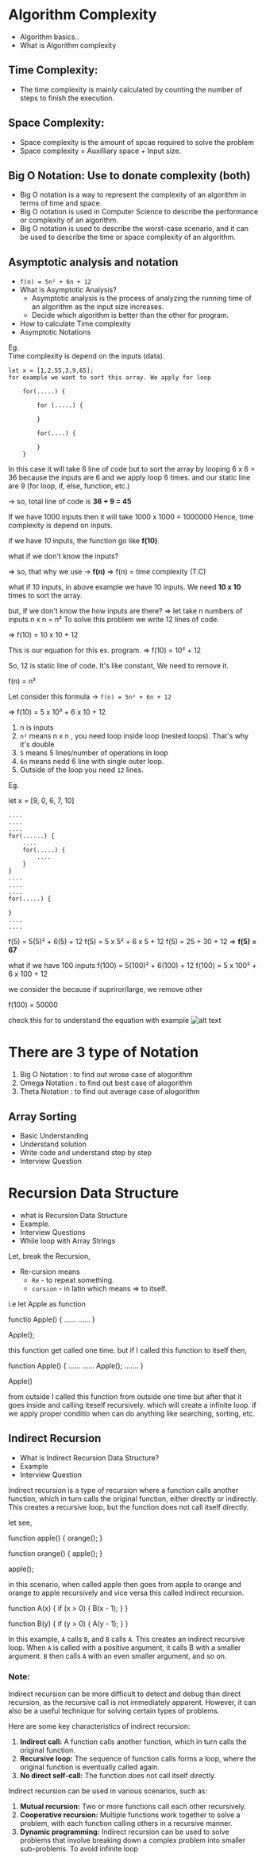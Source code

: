 # Algorithm Complexity

+ Algorithm basics..
+ What is Algorithm complexity
  
## Time Complexity:
  - The time complexity is mainly calculated by counting the number of steps to finish the execution.

## Space Complexity:
  - Space complexity is the amount of spcae required to solve the problem
  - Space complexity = Auxilliary space + Input size.

## Big O Notation: Use to donate complexity (both)
  - Big O notation is a way to represent the complexity of an algorithm in terms of time and space.
  - Big O notation is used in Computer Science to describe the performance or complexity of an algorithm.
  - Big O notation is used to describe the worst-case scenario, and it can be used to describe the time or space complexity of an algorithm.



## Asymptotic analysis and notation

- `f(n) = 5n² + 6n + 12`
- What is Asymptotic Analysis?
  - Asymptotic analysis is the process of analyzing the running time of an algorithm as the input size increases.
  - Decide which algorithm is better than the other for program.
- How to calculate Time complexity
- Asymptotic Notations




Eg.    
    Time complexity is depend on the inputs (data).

    let x = [1,2,55,3,9,65];
    for example we want to sort this array. We apply for loop 

        for(.....) {

            for (.....) {

            }

            for(....) {

            }
        }

In this case it will take 6 line of code but to sort the array by looping 
    6 x 6  = 36  because the inputs are 6 and we apply loop 6 times.
    and our static line are 9 (for loop, if, else, function, etc.)

-> so, total line of code is **36 + 9 = 45**

If we have 1000 inputs then it will take 1000 x 1000 = 1000000 Hence, time complexity is depend on inputs.



if we have _10_ inputs, the function go like **f(10)**.

what if we don't know the inputs?

=> so, that why we use -> **f(n)**
=> f(n) = time complexity (T.C)

what if 10 inputs, in above example we have 10 inputs. We need **10 x 10** times to sort the array.

but, If we don't know the how inputs are there?
=> let take n numbers of inputs
    n x n = n²
To solve this problem we write 12 lines of code.

=> f(10) = 10 x 10 + 12


This is our equation for this ex. program.
=> f(10) = 10² + 12

So, 12 is static line of code. It's like constant, We need to remove it.

f(n) = n²


Let consider this formula -> `f(n) = 5n² + 6n + 12`

=> f(10) = 5 x 10² + 6 x 10 + 12


1. n is inputs
2. `n²` means n x n , you need loop inside loop (nested loops). That's why it's double
3. `5` means 5 lines/number of operations  in loop
4. `6n` means nedd 6 line with single outer loop.
5. Outside of the loop you need `12` lines.


Eg.

  let x = [9, 0, 6, 7, 10]

    ....
    ....
    ....
    for(......) {
        ....
        for(.....) {
            ....
        }
    }
    ....
    ....
    ....
    for(.....) {

    }
    ....
    ....

f(5) = 5(5)² + 6(5) + 12
f(5) = 5 x 5² + 6 x 5 + 12
f(5) = 25 + 30 + 12
=> **f(5) = 67**


what if we have 100 inputs
f(100) = 5(100)² + 6(100) + 12
f(100) = 5 x 100² + 6 x 100 + 12

we consider the because if supriror/large, we remove other

f(100) = 50000

check this for to understand the equation with example ![alt text](./assets/Asymptotic.png)


# There are 3 type of Notation
  1. Big O Notation : to find out wrose case of alogorithm
  2. Omega Notation : to find out best case of alogorithm
  3. Theta Notation : to find out average case of alogorithm


## Array Sorting
- Basic Understanding
- Understand solution
- Write code and understand step by step
- Interview Question


# Recursion Data Structure
- what is Recursion Data Structure
- Example.
- Interview Questions
- While loop with Array Strings


Let, break the Recursion,
- Re-cursion means
  - `Re` -  to repeat something.
  - `cursion` - in latin which means => to itself.

i.e let Apple as function


  functio Apple() {
    ......
    ......
  }

  Apple();

  this function get called one time. but if I called this function to itself then,


  function Apple() {
    ......
    ......
    Apple();
    .......
  }

  Apple()


from outside I called this function from outside one time but after that it goes inside and calling iteself recursively. which will create a infinite loop.
if we apply proper conditio when can do anything like searching, sorting, etc.


## Indirect Recursion
- What is Indirect Recursion Data Structure?
- Example
- Interview Question


Indirect recursion is a type of recursion where a function calls another function, which in turn calls the original function, either directly or indirectly. This creates a recursive loop, but the function does not call itself directly.


let see,

  function apple() {
    orange();
  }

  function orange() {
    apple();
  }

  apple();




in this scenario, when called apple then goes from apple to orange and orange to apple recursively and vice versa this called indirect recursion.


  function A(x) {
    if (x > 0) {
      B(x - 1);
    }
  }

  function B(y) {
    if (y > 0) {
      A(y - 1);
    }
  }

In this example, `A` calls `B`, and `B` calls `A`. This creates an indirect recursive loop. When `A` is called with a positive argument, it calls B with a smaller argument. `B` then calls `A` with an even smaller argument, and so on.

### Note:

  Indirect recursion can be more difficult to detect and debug than direct recursion, as the recursive call is not immediately apparent. However, it can also be a useful technique for solving certain types of problems.

  Here are some key characteristics of indirect recursion:

  1. **Indirect call:** A function calls another function, which in turn calls the original function.
  2. **Recursive loop:** The sequence of function calls forms a loop, where the original function is eventually called again.
  3. **No direct self-call:** The function does not call itself directly.

  Indirect recursion can be used in various scenarios, such as:

  1. **Mutual recursion:** Two or more functions call each other recursively.
  2. **Cooperative recursion:** Multiple functions work together to solve a problem, with each function calling others in a     recursive manner.
  3. **Dynamic programming:** Indirect recursion can be used to solve problems that involve breaking down a complex problem into smaller sub-problems.
    To avoid infinite loop


